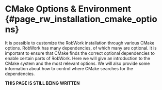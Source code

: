 CMake Options & Environment {#page_rw_installation_cmake_options}
============ 

It is possible to customize the RobWork installation through various CMake options.
RobWork has many dependencies, of which many are optional. It is important to ensure that CMake finds the correct optional dependencies to enable certain parts of RobWork. 
Here we will give an introduction to the CMake system and the most relevant options.
We will also provide some information about how to control where CMake searches for the dependencies.

<b>THIS PAGE IS STILL BEING WRITTEN</b>